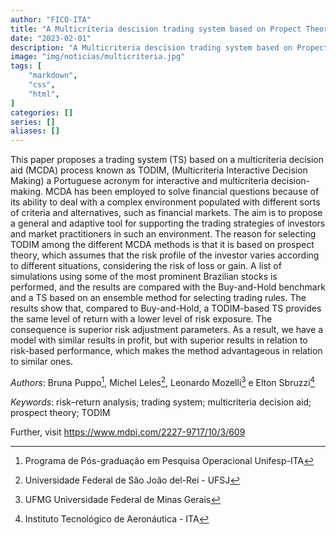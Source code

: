```yaml
---
author: "FICO-ITA"
title: "A Multicriteria descision trading system based on Propect Theory: A risk-return analysis of the Todim method"
date: "2023-02-01"
description: "A Multicriteria descision trading system based on Propect Theory: A risk-return analysis of the Todim method."
image: "img/noticias/multicriteria.jpg"
tags: [
    "markdown",
    "css",
    "html",
]
categories: []
series: []
aliases: []
---
```


This paper proposes a trading system (TS) based on a multicriteria decision aid (MCDA) process known as TODIM, (Multicriteria Interactive Decision Making) a Portuguese acronym for interactive and multicriteria decision-making. MCDA has been employed to solve financial questions because of its ability to deal with a complex environment populated with different sorts of criteria and alternatives, such as financial markets. The aim is to propose a general and adaptive tool for supporting the trading strategies of investors and market practitioners in such an environment. The reason for selecting TODIM among the different MCDA methods is that it is based on prospect theory, which assumes that the risk profile of the investor varies according to different situations, considering the risk of loss or gain. A list of simulations using some of the most prominent Brazilian stocks is performed, and the results are compared with the Buy-and-Hold benchmark and a TS based on an ensemble method for selecting trading rules. The results show that, compared to Buy-and-Hold, a TODIM-based TS provides the same level of return with a lower level of risk exposure. The consequence is superior risk adjustment parameters. As a result, we have a model with similar results in profit, but with superior results in relation to risk-based performance, which makes the method advantageous in relation to similar ones.

*Authors*: Bruna Puppo[^1], Michel Leles[^2], Leonardo Mozelli[^3] e Elton Sbruzzi[^4]

[^1]: Programa de Pós-graduação em Pesquisa Operacional Unifesp-ITA
[^2]: Universidade Federal de São João del-Rei - UFSJ
[^3]: UFMG Universidade Federal de Minas Gerais
[^4]: Instituto Tecnológico de Aeronáutica - ITA

*Keywords*: risk–return analysis; trading system; multicriteria decision aid; prospect theory; TODIM

Further, visit https://www.mdpi.com/2227-9717/10/3/609
